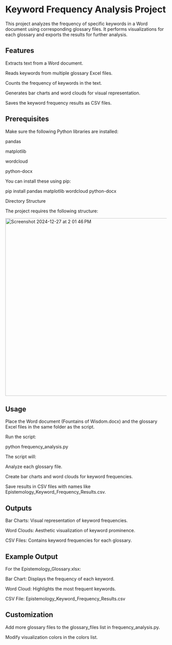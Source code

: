 # Keyword Frequency Analysis Project

This project analyzes the frequency of specific keywords in a Word document using corresponding glossary files. It performs visualizations for each glossary and exports the results for further analysis.

## Features

Extracts text from a Word document.

Reads keywords from multiple glossary Excel files.

Counts the frequency of keywords in the text.

Generates bar charts and word clouds for visual representation.

Saves the keyword frequency results as CSV files.

## Prerequisites

Make sure the following Python libraries are installed:

pandas

matplotlib

wordcloud

python-docx

You can install these using pip:

pip install pandas matplotlib wordcloud python-docx

Directory Structure

The project requires the following structure:

<img width="554" alt="Screenshot 2024-12-27 at 2 01 46 PM" src="https://github.com/user-attachments/assets/e9192359-b03d-4123-b578-26a28267a823" />





## Usage

Place the Word document (Fountains of Wisdom.docx) and the glossary Excel files in the same folder as the script.

Run the script:

python frequency_analysis.py

The script will:

Analyze each glossary file.

Create bar charts and word clouds for keyword frequencies.

Save results in CSV files with names like Epistemology_Keyword_Frequency_Results.csv.

## Outputs

Bar Charts: Visual representation of keyword frequencies.

Word Clouds: Aesthetic visualization of keyword prominence.

CSV Files: Contains keyword frequencies for each glossary.

## Example Output

For the Epistemology_Glossary.xlsx:

Bar Chart: Displays the frequency of each keyword.

Word Cloud: Highlights the most frequent keywords.

CSV File: Epistemology_Keyword_Frequency_Results.csv

## Customization

Add more glossary files to the glossary_files list in frequency_analysis.py.

Modify visualization colors in the colors list.
